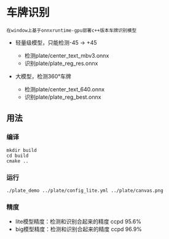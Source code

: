 # 车牌识别
    在window上基于onnxruntime-gpu部署c++版本车牌识别模型

+ 轻量级模型，只能检测-45 -> +45
    - 检测plate/center_text_mbv3.onnx
    - 识别plate/plate_reg_res.onnx

+ 大模型，检测360°车牌
    - 检测plate/center_text_640.onnx
    - 识别plate/plate_reg_best.onnx

## 用法
### 编译
```
mkdir build
cd build
cmake ..
```
### 运行
```
./plate_demo ../plate/config_lite.yml ../plate/canvas.png
```
### 精度
+ lite模型精度：检测和识别合起来的精度 ccpd 95.6%
+ big模型精度：检测和识别合起来的精度 ccpd 96.9%
